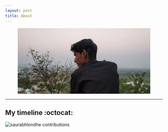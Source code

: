 ```yaml
---
layout: post
title: About
---
```


<figure>
  <img alt="Saurabh Londhe" src="/img/about.jpg" />
</figure>

---
## My timeline :octocat:

![saurabhlondhe contributions](https://ghchart.rshah.org/saurabhlondhe)